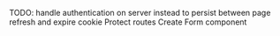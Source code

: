TODO:
handle authentication on server instead to persist between page refresh and expire cookie
Protect routes 
Create Form component
